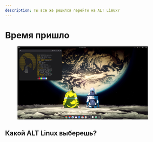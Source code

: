 ```yaml
---
description: Ты всё же решился перейти на ALT Linux?
---
```


# Время пришло

<figure><img src=".gitbook/assets/ALT-Linux.jpg" alt=""><figcaption></figcaption></figure>

## Какой ALT Linux выберешь?



